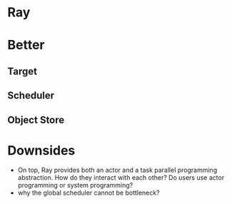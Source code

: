 
# Ray


# Better
## Target
## Scheduler
## Object Store

# Downsides






* On top, Ray provides both an actor and a task parallel programming abstraction. How do they interact with each other? Do users use actor programming or system programming?
* why the global scheduler cannot be bottleneck?
